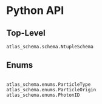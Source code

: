 # Python API

## Top-Level

```{autodoc2-summary}
atlas_schema.schema.NtupleSchema
```

## Enums

```{autodoc2-summary}

atlas_schema.enums.ParticleType
atlas_schema.enums.ParticleOrigin
atlas_schema.enums.PhotonID
```
